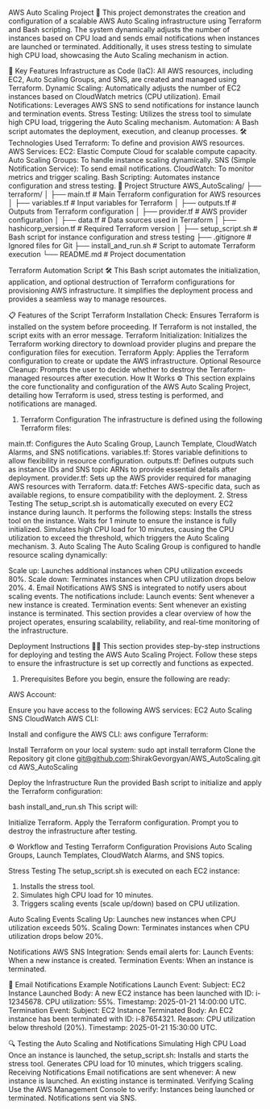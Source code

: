 AWS Auto Scaling Project 🚀
This project demonstrates the creation and configuration of a scalable AWS Auto Scaling infrastructure using Terraform and Bash scripting. The system dynamically adjusts the number of instances based on CPU load and sends email notifications when instances are launched or terminated. Additionally, it uses stress testing to simulate high CPU load, showcasing the Auto Scaling mechanism in action.

🌟 Key Features
Infrastructure as Code (IaC):
All AWS resources, including EC2, Auto Scaling Groups, and SNS, are created and managed using Terraform.
Dynamic Scaling:
Automatically adjusts the number of EC2 instances based on CloudWatch metrics (CPU utilization).
Email Notifications:
Leverages AWS SNS to send notifications for instance launch and termination events.
Stress Testing:
Utilizes the stress tool to simulate high CPU load, triggering the Auto Scaling mechanism.
Automation:
A Bash script automates the deployment, execution, and cleanup processes.
🛠️ Technologies Used
Terraform: To define and provision AWS resources.
AWS Services:
EC2: Elastic Compute Cloud for scalable compute capacity.
Auto Scaling Groups: To handle instance scaling dynamically.
SNS (Simple Notification Service): To send email notifications.
CloudWatch: To monitor metrics and trigger scaling.
Bash Scripting: Automates instance configuration and stress testing.
📂 Project Structure
AWS_AutoScaling/
├── terraform/
│ ├── main.tf # Main Terraform configuration for AWS resources
│ ├── variables.tf # Input variables for Terraform
│ ├── outputs.tf # Outputs from Terraform configuration
│ ├── provider.tf # AWS provider configuration
│ ├── data.tf # Data sources used in Terraform
│ ├── hashicorp_version.tf # Required Terraform version
│ ├── setup_script.sh # Bash script for instance configuration and stress testing
├── .gitignore # Ignored files for Git
├── install_and_run.sh # Script to automate Terraform execution
└── README.md # Project documentation

Terraform Automation Script 🛠️
This Bash script automates the initialization, application, and optional destruction of Terraform configurations for provisioning AWS infrastructure. It simplifies the deployment process and provides a seamless way to manage resources.

📋 Features of the Script
Terraform Installation Check:
Ensures Terraform is installed on the system before proceeding. If Terraform is not installed, the script exits with an error message.
Terraform Initialization:
Initializes the Terraform working directory to download provider plugins and prepare the configuration files for execution.
Terraform Apply:
Applies the Terraform configuration to create or update the AWS infrastructure.
Optional Resource Cleanup:
Prompts the user to decide whether to destroy the Terraform-managed resources after execution.
How It Works ⚙️
This section explains the core functionality and configuration of the AWS Auto Scaling Project, detailing how Terraform is used, stress testing is performed, and notifications are managed.

1. Terraform Configuration
The infrastructure is defined using the following Terraform files:

main.tf:
Configures the Auto Scaling Group, Launch Template, CloudWatch Alarms, and SNS notifications.
variables.tf:
Stores variable definitions to allow flexibility in resource configuration.
outputs.tf:
Defines outputs such as instance IDs and SNS topic ARNs to provide essential details after deployment.
provider.tf:
Sets up the AWS provider required for managing AWS resources with Terraform.
data.tf:
Fetches AWS-specific data, such as available regions, to ensure compatibility with the deployment.
2. Stress Testing
The setup_script.sh is automatically executed on every EC2 instance during launch. It performs the following steps:
Installs the stress tool on the instance.
Waits for 1 minute to ensure the instance is fully initialized.
Simulates high CPU load for 10 minutes, causing the CPU utilization to exceed the threshold, which triggers the Auto Scaling mechanism.
3. Auto Scaling
The Auto Scaling Group is configured to handle resource scaling dynamically:

Scale up:
Launches additional instances when CPU utilization exceeds 80%.
Scale down:
Terminates instances when CPU utilization drops below 20%.
4. Email Notifications
AWS SNS is integrated to notify users about scaling events. The notifications include:
Launch events: Sent whenever a new instance is created.
Termination events: Sent whenever an existing instance is terminated.
This section provides a clear overview of how the project operates, ensuring scalability, reliability, and real-time monitoring of the infrastructure.

Deployment Instructions 🧑‍💻
This section provides step-by-step instructions for deploying and testing the AWS Auto Scaling Project. Follow these steps to ensure the infrastructure is set up correctly and functions as expected.

1. Prerequisites
Before you begin, ensure the following are ready:

AWS Account:

Ensure you have access to the following AWS services:
EC2
Auto Scaling
SNS
CloudWatch
AWS CLI:

Install and configure the AWS CLI:
aws configure
Terraform:

Install Terraform on your local system:
sudo apt install terraform
Clone the Repository
git clone git@github.com:ShirakGevorgyan/AWS_AutoScaling.git
cd AWS_AutoScaling

Deploy the Infrastructure
Run the provided Bash script to initialize and apply the Terraform configuration:

bash install_and_run.sh
This script will:

Initialize Terraform.
Apply the Terraform configuration.
Prompt you to destroy the infrastructure after testing.

⚙️ Workflow and Testing
Terraform Configuration
Provisions Auto Scaling Groups, Launch Templates, CloudWatch Alarms, and SNS topics.

Stress Testing
The setup_script.sh is executed on each EC2 instance:
1. Installs the stress tool.
2. Simulates high CPU load for 10 minutes.
3. Triggers scaling events (scale up/down) based on CPU utilization.

Auto Scaling Events
Scaling Up: Launches new instances when CPU utilization exceeds 50%.
Scaling Down: Terminates instances when CPU utilization drops below 20%.

Notifications
AWS SNS Integration: Sends email alerts for:
Launch Events: When a new instance is created.
Termination Events: When an instance is terminated.

📧 Email Notifications
Example Notifications
Launch Event:
Subject: EC2 Instance Launched
Body: A new EC2 instance has been launched with ID: i-12345678.
CPU utilization: 55%.
Timestamp: 2025-01-21 14:00:00 UTC.
Termination Event:
Subject: EC2 Instance Terminated
Body: An EC2 instance has been terminated with ID: i-87654321.
Reason: CPU utilization below threshold (20%).
Timestamp: 2025-01-21 15:30:00 UTC.

🔍 Testing the Auto Scaling and Notifications
Simulating High CPU Load
Once an instance is launched, the setup_script.sh:
Installs and starts the stress tool.
Generates CPU load for 10 minutes, which triggers scaling.
Receiving Notifications
Email notifications are sent whenever:
A new instance is launched.
An existing instance is terminated.
Verifying Scaling
Use the AWS Management Console to verify:
Instances being launched or terminated.
Notifications sent via SNS.

